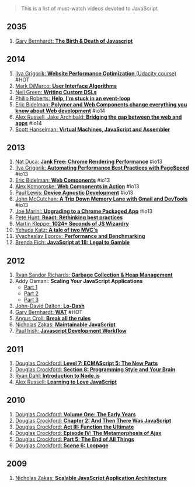 > This is a list of must-watch videos devoted to JavaScript

## 2035
1. [Gary Bernhardt: **The Birth & Death of Javascript**](https://www.destroyallsoftware.com/talks/the-birth-and-death-of-javascript)

## 2014
1. [Ilya Grigorik: **Website Performance Optimization** (Udacity course)](https://www.udacity.com/course/ud884) #HOT
1. [Mark DiMarco: **User Interface Algorithms**](https://www.youtube.com/watch?v=90NsjKvz9Ns&index=2&list=PL37ZVnwpeshFXOP2lqCUykYPXYNsK_fgN)
1. [Neil Green: **Writing Custom DSLs**](https://www.youtube.com/watch?v=lm4jEcnWeKI&index=11&list=PL37ZVnwpeshFXOP2lqCUykYPXYNsK_fgN)
1. [Philip Roberts: **Help, I'm stuck in an event-loop**](http://vimeo.com/96425312)
1. [Eric Bidelman: **Polymer and Web Components change everything you know about Web development**](https://www.youtube.com/watch?v=8OJ7ih8EE7s) #io14 
1. [Alex Russell, Jake Archibald: **Bridging the gap between the web and apps**](https://www.youtube.com/watch?v=_yy0CDLnhMA) #io14
1. [Scott Hanselman: **Virtual Machines, JavaScript and Assembler**](https://www.youtube.com/watch?v=UzyoT4DziQ4)

## 2013
1. [Nat Duca: **Jank Free: Chrome Rendering Performance**](https://www.youtube.com/watch?v=n8ep4leoN9A&feature=youtu.be) #io13
1. [Ilya Grigorik: **Automating Performance Best Practices with PageSpeed**](https://www.youtube.com/watch?v=uR5urTx8S4E&feature=youtu.be) #io13
1. [Eric Bidelman: **Web Components**](https://www.youtube.com/watch?v=fqULJBBEVQE&feature=youtu.be) #io13
1. [Alex Komoroske: **Web Components in Action**](https://www.youtube.com/watch?v=0g0oOOT86NY&feature=youtu.be) #io13
1. [Paul Lewis: **Device Agnostic Development**](https://www.youtube.com/watch?v=055ekKZk7mc&feature=youtu.be) #io13
1. [John McCutchan: **A Trip Down Memory Lane with Gmail and DevTools**](https://www.youtube.com/watch?v=x9Jlu_h_Lyw&feature=youtu.be) #io13
1. [Joe Marini: **Upgrading to a Chrome Packaged App**](https://www.youtube.com/watch?v=e0W2szZ2qhg&feature=youtu.be) #io13
1. [Pete Hunt: **React: Rethinking best practices**](https://www.youtube.com/watch?v=x7cQ3mrcKaY)
1. [Martin Kleppe: **1024+ Seconds of JS Wizardry**](https://www.youtube.com/watch?v=RTxtiLp1C8Y)
1. [Yehuda Katz: **A tale of two MVC's**](https://www.youtube.com/watch?v=s1dhXamEAKQ)
1. [Vyacheslav Egorov: **Performance and Benchmarking**](https://www.youtube.com/watch?v=65-RbBwZQdU)
1. [Brenda Eich: **JavaScript at 18: Legal to Gamble**](https://www.youtube.com/watch?v=qrf9ONmtXbM)

## 2012
1. [Ryan Sandor Richards: **Garbage Collection & Heap Management**](http://vimeo.com/45140516)
1. Addy Osmani: **Scaling Your JavaScript Applications** 
	* [Part 1](http://vimeo.com/35924671)
	* [Part 2](http://vimeo.com/35924733) 
	* [Part 3](http://vimeo.com/35990666)
1. [John-David Dalton: **Lo-Dash**](https://www.youtube.com/watch?v=dpPy4f_SeEk)
1. [Gary Bernhardt: **WAT**](https://www.destroyallsoftware.com/talks/wat) #HOT
1. [Angus Croll: **Break all the rules**](https://www.youtube.com/watch?v=MFtijdklZDo)
1. [Nicholas Zakas: **Maintainable JavaScript**](https://www.youtube.com/watch?v=c-kav7Tf834)
1. [Paul Irish: **Javascript Development Workflow**](https://www.youtube.com/watch?v=f7AU2Ozu8eo)


## 2011
1. [Douglas Crockford: **Level 7: ECMAScript 5: The New Parts**](https://www.youtube.com/watch?v=UTEqr0IlFKY)
1. [Douglas Crockford: **Section 8: Programming Style and Your Brain**](https://www.youtube.com/watch?v=taaEzHI9xyY)
1. [Ryan Dahl: **Introduction to Node.js**](https://www.youtube.com/watch?v=jo_B4LTHi3I)
1. [Alex Russell: **Learning to Love JavaScript**](https://www.youtube.com/watch?v=seX7jYI96GE)

## 2010
1. [Douglas Crockford: **Volume One: The Early Years**](https://www.youtube.com/watch?v=JxAXlJEmNMg)
1. [Douglas Crockford: **Chapter 2: And Then There Was JavaScript**](https://www.youtube.com/watch?v=RO1Wnu-xKoY)
1. [Douglas Crockford: **Act III: Function the Ultimate**](https://www.youtube.com/watch?v=ya4UHuXNygM)
1. [Douglas Crockford: **Episode IV: The Metamorphosis of Ajax**](https://www.youtube.com/watch?v=Fv9qT9joc0M)
1. [Douglas Crockford: **Part 5: The End of All Things**](https://www.youtube.com/watch?v=47Ceot8yqeI)
1. [Douglas Crockford: **Scene 6: Loopage**](https://www.youtube.com/watch?v=QgwSUtYSUqA)

## 2009
1. [Nicholas Zakas: **Scalable JavaScript Application Architecture**](https://www.youtube.com/watch?v=vXjVFPosQHw)
